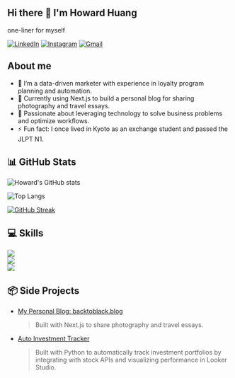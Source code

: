 ## Hi there 👋 I'm Howard Huang
one-liner for myself
<!--
**blackhuang0121/blackhuang0121** is a ✨ _special_ ✨ repository because its `README.md` (this file) appears on your GitHub profile.

Here are some ideas to get you started:

- 🔭 I’m currently working on ...
- 🌱 I’m currently learning ...
- 👯 I’m looking to collaborate on ...
- 🤔 I’m looking for help with ...
- 💬 Ask me about ...
- 📫 How to reach me: ...
- 😄 Pronouns: ...
- ⚡ Fun fact: ...
-->

[![LinkedIn](https://img.shields.io/badge/LinkedIn-blue?logo=linkedin)](https://www.linkedin.com/in/chihaohuang/)
[![Instagram](https://img.shields.io/badge/Instagram-E4405F?logo=instagram&logoColor=white)](https://www.instagram.com/blackhuang.jpg/)
[![Gmail](https://img.shields.io/badge/Gmail-D14836?logo=gmail&logoColor=white)](mailto:huhu76543212001@gmail.com)

## About me
- 🎯 I’m a data-driven marketer with experience in loyalty program planning and automation.
- 🌱 Currently using Next.js to build a personal blog for sharing photography and travel essays.
- 🚀 Passionate about leveraging technology to solve business problems and optimize workflows.
- ⚡ Fun fact:  I once lived in Kyoto as an exchange student and passed the JLPT N1.

## 📊 GitHub Stats
![Howard's GitHub stats](https://github-readme-stats.vercel.app/api?username=blackhuang0121&show_icons=true&theme=react)

![Top Langs](https://github-readme-stats.vercel.app/api/top-langs/?username=blackhuang0121&layout=compact&theme=react)

[![GitHub Streak](https://streak-stats.demolab.com/?user=blackhuang0121&theme=react)](https://git.io/streak-stats)


## 💻 Skills
<div align="left">
  <img src="https://skillicons.dev/icons?i=js,nextjs,nodejs,react,npm&theme=light" /><br>
  <img src="https://skillicons.dev/icons?i=md,html,css,vercel,git&theme=light" /><br>
  <img src="https://skillicons.dev/icons?i=vscode,github,figma,ai,ps&theme=light" />
</div>

<!-- [![My Skills](https://skillicons.dev/icons?i=js,nextjs,nodejs,py,html,css,md,git,github,vscode,vercel,figma,ai,react,npm,&theme=light)](https://skillicons.dev)
 -->

## 📦 Side Projects
- [My Personal Blog: backtoblack.blog](https://backtoblackblog.vercel.app/)
  > Built with Next.js to share photography and travel essays.
- [Auto Investment Tracker](https://github.com/blackhuang0121/auto-gsheet-bot)  
  > Built with Python to automatically track investment portfolios by integrating with stock APIs and visualizing performance in Looker Studio.

